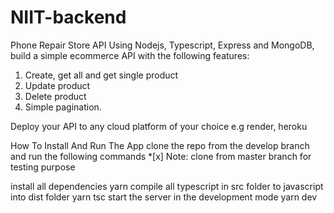 # NIIT-backend

Phone Repair Store API
Using Nodejs, Typescript, Express and MongoDB, build a simple ecommerce API with the following features:

1. Create, get all and get single product
2. Update product
3. Delete product
4. Simple pagination.

Deploy your API to any cloud platform of your choice e.g render, heroku

How To Install And Run The App
clone the repo from the develop branch and run the following commands \*[x] Note: clone from master branch for testing purpose

install all dependencies
yarn
compile all typescript in src folder to javascript into dist folder
yarn tsc
start the server in the development mode
yarn dev

